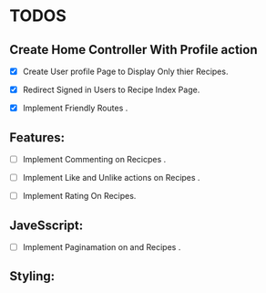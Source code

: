 TODOS
=====

## Create Home Controller With Profile action
- [x] Create User profile Page to Display Only thier Recipes.
- [x] Redirect Signed in Users to Recipe Index Page.
- [x] Implement Friendly Routes .



## Features:

- [ ] Implement Commenting on Recicpes .
- [ ] Implement Like and Unlike actions on Recipes .
- [ ] Implement Rating On Recipes.




## JaveSscript:

- [ ] Implement Paginamation on and Recipes .


## Styling:
